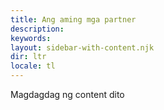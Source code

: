 ```yaml
---
title: Ang aming mga partner
description:
keywords:
layout: sidebar-with-content.njk
dir: ltr
locale: tl
---
```

Magdagdag ng content dito